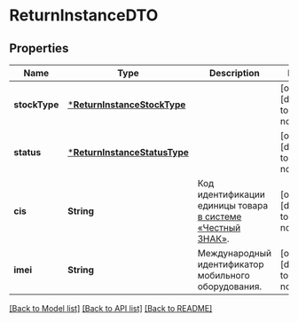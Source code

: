 # ReturnInstanceDTO


## Properties
Name | Type | Description | Notes
------------ | ------------- | ------------- | -------------
**stockType** | [***ReturnInstanceStockType**](ReturnInstanceStockType.md) |  | [optional] [default to nothing]
**status** | [***ReturnInstanceStatusType**](ReturnInstanceStatusType.md) |  | [optional] [default to nothing]
**cis** | **String** | Код идентификации единицы товара [в системе «Честный ЗНАК»](https://честныйзнак.рф/). | [optional] [default to nothing]
**imei** | **String** | Международный идентификатор мобильного оборудования. | [optional] [default to nothing]


[[Back to Model list]](../README.md#models) [[Back to API list]](../README.md#api-endpoints) [[Back to README]](../README.md)


